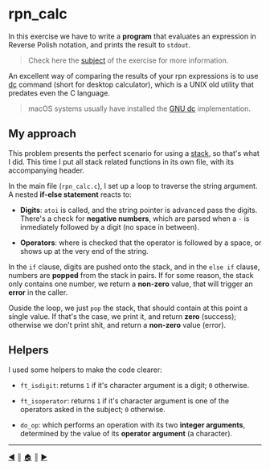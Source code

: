 # rpn_calc
In this exercise we have to write a **program** that evaluates an expression in Reverse Polish notation, and prints the result to `stdout`.

> Check here the [subject](https://github.com/lifeBalance/c_exam/blob/main/05/rpn_calc/subject.en.txt) of the exercise for more information.

An excellent way of comparing the results of your rpn expressions is to use [dc](https://en.wikipedia.org/wiki/Dc_(computer_program)) command (short for desktop calculator), which is a UNIX old utility that predates even the C language.

> macOS systems usually have installed the [GNU dc](https://www.gnu.org/software/bc/manual/dc-1.05/html_mono/dc.html) implementation.

## My approach
This problem presents the perfect scenario for using a [stack](https://en.wikipedia.org/wiki/Stack_(abstract_data_type)), so that's what I did. This time I put all stack related functions in its own file, with its accompanying header.

In the main file (`rpn_calc.c`), I set up a loop to traverse the string argument. A nested **if-else statement** reacts to:

* **Digits**: `atoi` is called, and the string pointer is advanced pass the digits. There's a check for **negative numbers**, which are parsed when a `-` is inmediately followed by a digit (no space in between).

* **Operators**: where is checked that the operator is followed by a space, or shows up at the very end of the string.

In the `if` clause, digits are pushed onto the stack, and in the `else if` clause, numbers are **popped** from the stack in pairs. If for some reason, the stack only contains one number, we return a **non-zero** value, that will trigger an **error** in the caller.

Ouside the loop, we just `pop` the stack, that should contain at this point a single value. If that's the case, we print it, and return **zero** (success); otherwise we don't print shit, and return a **non-zero** value (error).

## Helpers
I used some helpers to make the code clearer:

* `ft_isdigit`: returns `1` if it's character argument is a digit; `0` otherwise.

* `ft_isoperator`: returns `1` if it's character argument is one of the operators asked in the subject; `0` otherwise.

* `do_op`: which performs an operation with its two **integer arguments**, determined by the value of its **operator argument** (a character).

---
[:arrow_backward:][back] ║ [:house:][home] ║ [:arrow_forward:][next]

<!-- navigation -->
[home]: ../../README.md
[back]: ./print_memory.md
[next]: ../index.md